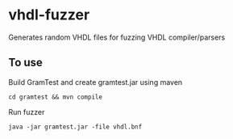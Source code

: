 # vhdl-fuzzer
Generates random VHDL files for fuzzing VHDL compiler/parsers


## To use

Build GramTest  and create gramtest.jar using maven

    cd gramtest && mvn compile
    
Run fuzzer

    java -jar gramtest.jar -file vhdl.bnf
   
